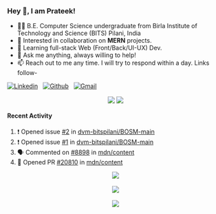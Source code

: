 ### Hey 👋, I am Prateek!
- 👨‍🎓 B.E. Computer Science undergraduate from Birla Institute of Technology and Science (BITS) Pilani, India
- 💖 Interested in collaboration on **MERN** projects.
- 🌱 Learning full-stack Web (Front/Back/UI-UX) Dev.
- 💬 Ask me anything, always willing to help!
- 📫 Reach out to me any time. I will try to respond within a day. Links follow-

<!-- Connection Links -->
[![Linkedin](https://img.shields.io/badge/-LinkedIn-blue?style=flat&logo=Linkedin&logoColor=white)](https://www.linkedin.com/in/bit-by-bits/)&nbsp;&nbsp;
[![Github](https://img.shields.io/badge/-Github-000?style=flat&logo=Github&logoColor=white)](https://github.com/bit-by-bits)&nbsp;&nbsp;
[![Gmail](https://img.shields.io/badge/-Gmail-c14438?style=flat&logo=Gmail&logoColor=white)](mailto:kashyapprateek13@gmail.com)

<!-- User Stats -->
<p align="center">
  <img align="center" src="https://img.shields.io/github/followers/bit-by-bits?style=social" />  
  <img align="center" src="https://visitor-badge.laobi.icu/badge?page_id=bit-by-bits.visitor-badge" />
</p>

#### Recent Activity

<!--START_SECTION:activity-->
1. ❗️ Opened issue [#2](https://github.com/dvm-bitspilani/BOSM-main/issues/2) in [dvm-bitspilani/BOSM-main](https://github.com/dvm-bitspilani/BOSM-main)
2. ❗️ Opened issue [#1](https://github.com/dvm-bitspilani/BOSM-main/issues/1) in [dvm-bitspilani/BOSM-main](https://github.com/dvm-bitspilani/BOSM-main)
3. 🗣 Commented on [#8898](https://github.com/mdn/content/issues/8898) in [mdn/content](https://github.com/mdn/content)
4. 💪 Opened PR [#20810](https://github.com/mdn/content/pull/20810) in [mdn/content](https://github.com/mdn/content)
<!--END_SECTION:activity-->

<!-- Coding Stats -->
<p align="center">
  <img align="center" src="https://github-readme-stats.vercel.app/api?username=bit-by-bits&show_icons=true&theme=dark" /> <br><br>
  <img align="center" src="https://github-readme-streak-stats.herokuapp.com/?user=bit-by-bits&theme=dark" /> <br><br>
  <img align="center" src="https://github-readme-stats.vercel.app/api/wakatime?username=bit_by_bits&layout=compact&theme=dark" />  
</p>
